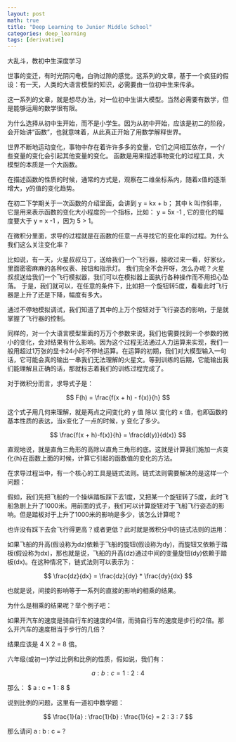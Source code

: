 ```yaml
---
layout: post
math: true
title: "Deep Learning to Junior Middle School"
categories: deep_learning
tags: [derivative]
---
```


大乱斗，教初中生深度学习

世事的变迁，有时光阴闪电，白驹过隙的感觉。这系列的文章，基于一个疯狂的假设：有一天，人类的大语言模型的知识，必需要由一位初中生来传承。

这一系列的文章，就是想尽办法，对一位初中生讲大模型。当然必需要有数学，但是能够运用的数学很有限。

为什么选择从初中生开始，而不是小学生。因为从初中开始，应该是初二的阶段，会开始讲“函数”，也就意味着，从此真正开始了用数学解释世界。

世界不断地运动变化，事物中存在着许许多多的变量，它们之间相互依存，一个/些变量的变化会引起其他变量的变化。
函数是用来描述事物变化的过程工具，大模型的本质是一个大函数。

在描述函数的性质的时候，通常的方式是，观察在二维坐标系内，随着x值的逐渐增大，y的值的变化趋势。

在初二下学期关于一次函数的介绍里面，会讲到 y = kx + b； 其中 k 叫作斜率，它是用来表示函数的变化大小程度的一个指标，比如：
y = 5x -1 , 它的变化的幅度要大于 y = x -1 ，因为 5 > 1。

在微积分里面，求导的过程就是在函数的任意一点寻找它的变化率的过程。为什么我们这么关注变化率？

比如说，有一天，火星叔叔马丁，送给我们一个飞行器，接收过来一看，好家伙，里面密密麻麻的各种仪表、按钮和指示灯。
我们完全不会开呀，怎么办呢？火星叔叔送给我们一个飞行模拟器，我们可以在模拟器上面执行各种操作而不用担心坠落。
于是，我们就可以，在任意的条件下，比如把一个旋钮转5度，看看此时飞行器是上升了还是下降，幅度有多大。

通过不停地模拟调试，我们知道了其中的上万个按钮对于飞行姿态的影响，于是就掌握了飞行器的控制。

同样的，对一个大语言模型里面的万万个参数来说，我们也需要找到一个参数的微小的变化，会对结果有什么影响。因为这个过程无法通过人力运算来实现，我们一般用超过1万张的显卡24小时不停地运算。在运算的初期，我们对大模型输入一句话，它可能会真的输出一串我们无法理解的火星文。等到训练的后期，它能输出我们能理解且正确的话，那就标志着我们的训练过程完成了。

对于微积分而言，求导式子是：

$$ F(h) = \frac{f(x + h) - f(x)}{h} $$

这个式子用几何来理解，就是两点之间变化的 y 值 除以 变化的 x 值，也即函数的基本性质的表达，当x变化了一点的时候，y 变化了多少。

$$ \frac{f(x + h)-f(x)}{h} = \frac{d(y)}{d(x)} $$

直观地说，就是直角三角形的高除以直角三角形的底。这就是计算我们施加一点变化{h}在函数上面的时候，计算它引起的函数值的变化的方法。

在求导过程当中，有一个核心的工具是链式法则。链式法则需要解决的是这样一个问题：

假如，我们先把飞船的一个操纵踏板踩下去1度，又把某一个旋钮转了5度，此时飞船急剧上升了1000米。用前面的式子，我们可以计算旋钮对于飞船飞行姿态的影响。但是踏板对于上升了1000米的影响是多少，该怎么计算呢？

也许没有踩下去会飞行得更高？或者更低？此时就是微积分中的链式法则的运用：

如果飞船的升高(假设称为dz)依赖于飞船的旋钮(假设称为dy)，而旋钮又依赖于踏板(假设称为dx)，那也就是说，飞船的升高(dz)通过中间的变量旋钮(dy)依赖于踏板(dx)。在这种情况下，链式法则可以表示为：

$$ \frac{dz}{dx} = \frac{dz}{dy} * \frac{dy}{dx} $$

也就是说，间接的影响等于一系列的直接的影响的相乘的结果。

为什么是相乘的结果呢？举个例子吧：

如果开汽车的速度是骑自行车的速度的4倍，而骑自行车的速度是步行的2倍。那么开汽车的速度相当于步行的几倍？

结果应该是 4 X 2 = 8 倍。

六年级(或初一)学过比例和比例的性质，假如说，我们有：

$$ a : b : c = 1 : 2 : 4 $$

那么： $ a : c = 1 : 8 $

说到比例的问题，这里有一道初中数学题：

$$ \frac{1}{a} : \frac{1}{b} : \frac{1}{c} = 2 : 3 : 7 $$

那么请问 a : b : c = ? 
